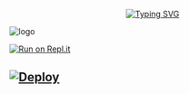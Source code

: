 

<!-- Typing SVG -->
<p align="center">
    <a href="https://git.io/J0hKr">
        <img
            src="https://readme-typing-svg.herokuapp.com?size=30&width=800&lines=29-Aug-2021+Sunday"
            alt="Typing SVG"
        />
    </a>
</p>

![logo](https://telegra.ph/file/999ea3b1bac805e579b7b.jpg)


[![Run on Repl.it](https://repl.it/badge/github/phaticusthiccy/WhatsAsenaDuplicated)](https://repl.it/@phaticusthiccy/WhatsAsena-QR)


## [![Deploy](https://www.herokucdn.com/deploy/button.svg)](https://heroku.com/deploy?template=https://github.com/Tornymark/BlackPanther)
